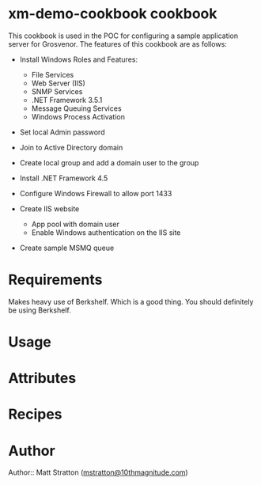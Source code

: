 # xm-demo-cookbook cookbook

This cookbook is used in the POC for configuring a sample application server for Grosvenor. The features of this cookbook are as follows:

* Install Windows Roles and Features:
	* File Services
	* Web Server (IIS)
	* SNMP Services
	* .NET Framework 3.5.1
	* Message Queuing Services
	* Windows Process Activation

* Set local Admin password

* Join to Active Directory domain

* Create local group and add a domain user to the group

* Install .NET Framework 4.5

* Configure Windows Firewall to allow port 1433

* Create IIS website
	* App pool with domain user
	* Enable Windows authentication on the IIS site

* Create sample MSMQ queue

# Requirements

Makes heavy use of Berkshelf. Which is a good thing. You should definitely be using Berkshelf.

# Usage

# Attributes

# Recipes

# Author

Author:: Matt Stratton (<mstratton@10thmagnitude.com>)
